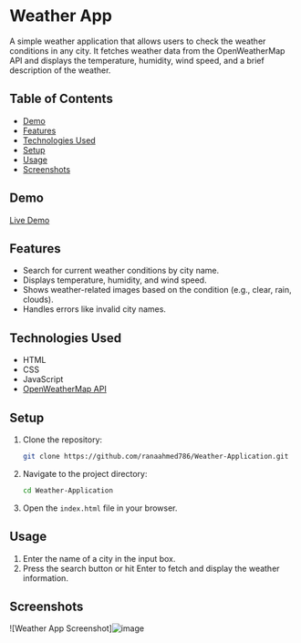 # Weather App

A simple weather application that allows users to check the weather conditions in any city. It fetches weather data from the OpenWeatherMap API and displays the temperature, humidity, wind speed, and a brief description of the weather.

## Table of Contents
- [Demo](#demo)
- [Features](#features)
- [Technologies Used](#technologies-used)
- [Setup](#setup)
- [Usage](#usage)
- [Screenshots](#screenshots)

## Demo
[Live Demo](#https://ranaahmed786.github.io/Weather-Application/) 

## Features
- Search for current weather conditions by city name.
- Displays temperature, humidity, and wind speed.
- Shows weather-related images based on the condition (e.g., clear, rain, clouds).
- Handles errors like invalid city names.

## Technologies Used
- HTML
- CSS
- JavaScript
- [OpenWeatherMap API](https://openweathermap.org/api)

## Setup
1. Clone the repository:
    ```bash
    git clone https://github.com/ranaahmed786/Weather-Application.git
    ```
2. Navigate to the project directory:
    ```bash
    cd Weather-Application
    ```
3. Open the `index.html` file in your browser.

## Usage
1. Enter the name of a city in the input box.
2. Press the search button or hit Enter to fetch and display the weather information.

## Screenshots
![Weather App Screenshot]![image](https://github.com/user-attachments/assets/fa123284-06c3-4073-8f83-ea023b81c771)
